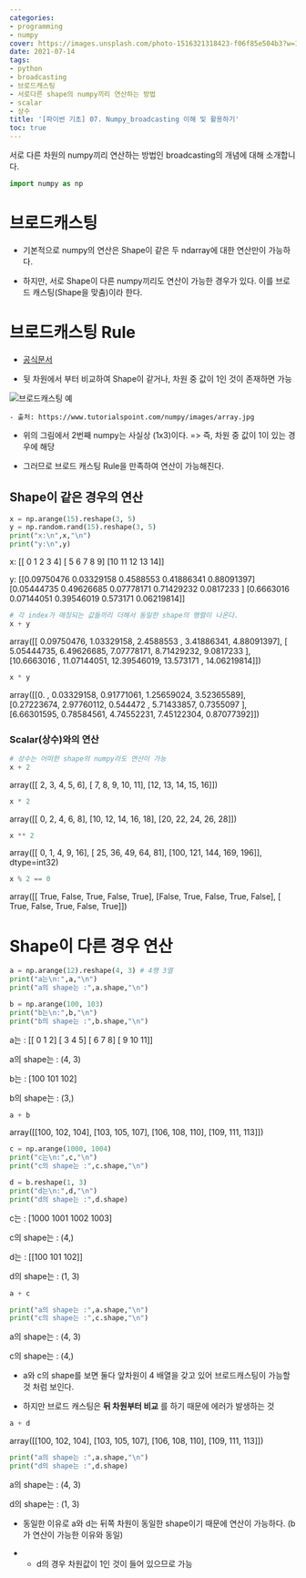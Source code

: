 ```yaml
---
categories:
- programming
- numpy
cover: https://images.unsplash.com/photo-1516321318423-f06f85e504b3?w=1920&h=1080&fit=crop
date: 2021-07-14
tags:
- python
- broadcasting
- 브로드캐스팅
- 서로다른 shape의 numpy끼리 연산하는 방법
- scalar
- 상수
title: '[파이썬 기초] 07. Numpy_broadcasting 이해 및 활용하기'
toc: true
---
```

서로 다른 차원의 numpy끼리 연산하는 방법인 broadcasting의 개념에 대해 소개합니다.

```python
import numpy as np
```

# 브로드캐스팅

  - 기본적으로 numpy의 연산은 Shape이 같은 두 ndarray에 대한 연산만이 가능하다.

  - 하지만, 서로 Shape이 다른 numpy끼리도 연산이 가능한 경우가 있다. 이를 브로드 캐스팅(Shape을 맞춤)이라 한다.

# 브로드캐스팅 Rule

 - [공식문서](https://docs.scipy.org/doc/numpy/user/basics.broadcasting.html#general-broadcasting-rules)

 - 뒷 차원에서 부터 비교하여 Shape이 같거나, 차원 중 값이 1인 것이 존재하면 가능

![브로드캐스팅 예](https://www.tutorialspoint.com/numpy/images/array.jpg)

    - 출처: https://www.tutorialspoint.com/numpy/images/array.jpg 

- 위의 그림에서 2번째 numpy는 사실상 (1x3)이다. => 즉, 차원 중 값이 1이 있는 경우에 해당

- 그러므로 브로드 캐스팅 Rule을 만족하여 연산이 가능해진다.

## Shape이 같은 경우의 연산

```python
x = np.arange(15).reshape(3, 5)
y = np.random.rand(15).reshape(3, 5)
print("x:\n",x,"\n")
print("y:\n",y)
```


x:
 [[ 0  1  2  3  4]
 [ 5  6  7  8  9]
 [10 11 12 13 14]] 

y:
 [[0.09750476 0.03329158 0.4588553  0.41886341 0.88091397]
 [0.05444735 0.49626685 0.07778171 0.71429232 0.0817233 ]
 [0.6663016  0.07144051 0.39546019 0.573171   0.06219814]]


```python
# 각 index가 매칭되는 값들끼리 더해서 동일한 shape의 행렬이 나온다.
x + y
```


array([[ 0.09750476,  1.03329158,  2.4588553 ,  3.41886341,  4.88091397],
       [ 5.05444735,  6.49626685,  7.07778171,  8.71429232,  9.0817233 ],
       [10.6663016 , 11.07144051, 12.39546019, 13.573171  , 14.06219814]])


```python
x * y
```


array([[0.        , 0.03329158, 0.91771061, 1.25659024, 3.52365589],
       [0.27223674, 2.97760112, 0.544472  , 5.71433857, 0.7355097 ],
       [6.66301595, 0.78584561, 4.74552231, 7.45122304, 0.87077392]])

### Scalar(상수)와의 연산

```python
# 상수는 어떠한 shape의 numpy라도 연산이 가능
x + 2 
```


array([[ 2,  3,  4,  5,  6],
       [ 7,  8,  9, 10, 11],
       [12, 13, 14, 15, 16]])


```python
x * 2
```


array([[ 0,  2,  4,  6,  8],
       [10, 12, 14, 16, 18],
       [20, 22, 24, 26, 28]])


```python
x ** 2
```


array([[  0,   1,   4,   9,  16],
       [ 25,  36,  49,  64,  81],
       [100, 121, 144, 169, 196]], dtype=int32)


```python
x % 2 == 0
```


array([[ True, False,  True, False,  True],
       [False,  True, False,  True, False],
       [ True, False,  True, False,  True]])

# Shape이 다른 경우 연산

```python
a = np.arange(12).reshape(4, 3) # 4행 3열
print("a는\n:",a,"\n")
print("a의 shape는 :",a.shape,"\n")

b = np.arange(100, 103)
print("b는\n:",b,"\n")
print("b의 shape는 :",b.shape,"\n")
```


a는
: [[ 0  1  2]
 [ 3  4  5]
 [ 6  7  8]
 [ 9 10 11]] 

a의 shape는 : (4, 3) 

b는
: [100 101 102] 

b의 shape는 : (3,) 



```python
a + b
```


array([[100, 102, 104],
       [103, 105, 107],
       [106, 108, 110],
       [109, 111, 113]])


```python
c = np.arange(1000, 1004)
print("c는\n:",c,"\n")
print("c의 shape는 :",c.shape,"\n")

d = b.reshape(1, 3)
print("d는\n:",d,"\n")
print("d의 shape는 :",d.shape)
```


c는
: [1000 1001 1002 1003] 

c의 shape는 : (4,) 

d는
: [[100 101 102]] 

d의 shape는 : (1, 3)


```python
a + c
```

```python
print("a의 shape는 :",a.shape,"\n")
print("c의 shape는 :",c.shape,"\n")
```


a의 shape는 : (4, 3) 

c의 shape는 : (4,) 


- a와 c의 shape를 보면 둘다 앞차원이 4 배열을 갖고 있어 브로드캐스팅이 가능할 것 처럼 보인다.

- 하지만 브로드 캐스팅은 **뒤 차원부터 비교** 를 하기 때문에 에러가 발생하는 것

```python
a + d
```


array([[100, 102, 104],
       [103, 105, 107],
       [106, 108, 110],
       [109, 111, 113]])


```python
print("a의 shape는 :",a.shape,"\n")
print("d의 shape는 :",d.shape)
```


a의 shape는 : (4, 3) 

d의 shape는 : (1, 3)

- 동일한 이유로 a와 d는 뒤쪽 차원이 동일한 shape이기 때문에 연산이 가능하다. (b가 연산이 가능한 이유와 동일)

- + d의 경우 차원값이 1인 것이 들어 있으므로 가능

